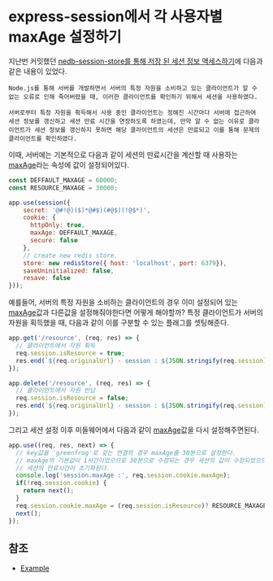 # express-session에서 각 사용자별 maxAge 설정하기

지난번 커밋했던 [nedb-session-store를 통해 저장 된 세션 정보 액세스하기]('./../../../nedb/access_nedb-session-store')에 다음과 같은 내용이 있었다.

```
Node.js를 통해 서버를 개발하면서 서버의 특정 자원을 소비하고 있는 클라이언트가 알 수 없는 오류로 인해 죽어버렸을 때, 이러한 클라이언트를 확인하기 위해서 세션을 사용하였다.

서버로부터 특정 자원을 획득해서 사용 중인 클라이언트는 정해진 시간마다 서버에 접근하여 세션 정보를 갱신하고 세션 만료 시간을 연장하도록 하였는데, 만약 알 수 없는 이유로 클라이언트가 세션 정보를 갱신하지 못하면 해당 클라이언트의 세션은 만료되고 이를 통해 문제의 클라이언트를 확인하였다.
```

이때, 서버에는 기본적으로 다음과 같이 세션의 만료시간을 계산할 때 사용하는 [maxAge](https://github.com/expressjs/session#cookiemaxage)라는 속성에 값이 설정되어있다.

```javascript
const DEFFAULT_MAXAGE = 60000;
const RESOURCE_MAXAGE = 30000;

app.use(session({
    secret: '@#!@)($)*@#$)(#@$)(!@$*)',
    cookie: {
      httpOnly: true,
      maxAge: DEFFAULT_MAXAGE,
      secure: false
    },
    // create new redis store.
    store: new redisStore({ host: 'localhost', port: 6379}),
    saveUninitialized: false,
    resave: false
}));
```

예를들어, 서버의 특정 자원을 소비하는 클라이언트의 경우 이미 설정되어 있는 [maxAge](https://github.com/expressjs/session#cookiemaxage)값과 다른값을 설정해줘야한다면 어떻게 해야할까?
특정 클라이언트가 서버의 자원을 획득했을 때, 다음과 같이 이를 구분할 수 있는  플래그를 셋팅해준다.

```javascript
app.get('/resource', (req, res) => {
  // 클라이언트에서 자원 획득
  req.session.isResource = true;
  res.end(`${req.originalUrl} - session : ${JSON.stringify(req.session)}`);
});

app.delete('/resource', (req, res) => {
  // 클라이언트에서 자원 반납
  req.session.isResource = false;
  res.end(`${req.originalUrl} - session : ${JSON.stringify(req.session)}`);
});
```

그리고 세션 설정 이후 미들웨어에서 다음과 같이 [maxAge](https://github.com/expressjs/session#cookiemaxage)값을 다시 설정해주면된다.

```javascript
app.use((req, res, next) => {
  // key값을 'greenfrog'로 갖는 연결의 경우 maxAge를 30분으로 설정한다.
  // maxAge의 기본값이 1시간이었으므로 30분으로 수정되는 경우 세션의 값이 수정되었으므로
  // 세션의 만료시간이 초기화된다.
  console.log('session.maxAge :', req.session.cookie.maxAge);
  if(!req.session.cookie) {
    return next();
  }
  req.session.cookie.maxAge = (req.session.isResource)? RESOURCE_MAXAGE: DEFFAULT_MAXAGE;
  next();
});
```

## 참조

* [Example](./src/main.js)
